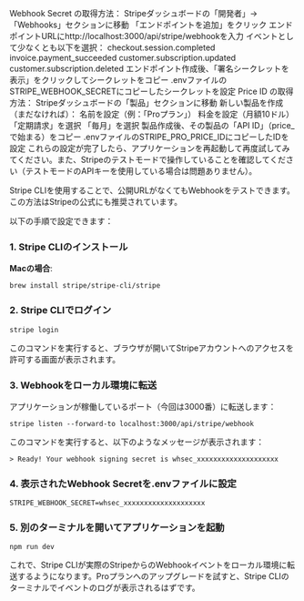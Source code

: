 Webhook Secret の取得方法：
Stripeダッシュボードの「開発者」→「Webhooks」セクションに移動
「エンドポイントを追加」をクリック
エンドポイントURLにhttp://localhost:3000/api/stripe/webhookを入力
イベントとして少なくとも以下を選択：
checkout.session.completed
invoice.payment_succeeded
customer.subscription.updated
customer.subscription.deleted
エンドポイント作成後、「署名シークレットを表示」をクリックしてシークレットをコピー
.envファイルのSTRIPE_WEBHOOK_SECRETにコピーしたシークレットを設定
Price ID の取得方法：
Stripeダッシュボードの「製品」セクションに移動
新しい製品を作成（まだなければ）：
名前を設定（例：「Proプラン」）
料金を設定（月額10ドル）
「定期請求」を選択
「毎月」を選択
製品作成後、その製品の「API ID」（price_で始まる）をコピー
.envファイルのSTRIPE_PRO_PRICE_IDにコピーしたIDを設定
これらの設定が完了したら、アプリケーションを再起動して再度試してみてください。また、Stripeのテストモードで操作していることを確認してください（テストモードのAPIキーを使用している場合は問題ありません）。

Stripe CLIを使用することで、公開URLがなくてもWebhookをテストできます。この方法はStripeの公式にも推奨されています。

以下の手順で設定できます：

### 1. Stripe CLIのインストール

**Macの場合**:
```
brew install stripe/stripe-cli/stripe
```

### 2. Stripe CLIでログイン
```
stripe login
```
このコマンドを実行すると、ブラウザが開いてStripeアカウントへのアクセスを許可する画面が表示されます。

### 3. Webhookをローカル環境に転送
アプリケーションが稼働しているポート（今回は3000番）に転送します：
```
stripe listen --forward-to localhost:3000/api/stripe/webhook
```

このコマンドを実行すると、以下のようなメッセージが表示されます：
```
> Ready! Your webhook signing secret is whsec_xxxxxxxxxxxxxxxxxxxx
```

### 4. 表示されたWebhook Secretを.envファイルに設定
```
STRIPE_WEBHOOK_SECRET=whsec_xxxxxxxxxxxxxxxxxxxx
```

### 5. 別のターミナルを開いてアプリケーションを起動
```
npm run dev
```

これで、Stripe CLIが実際のStripeからのWebhookイベントをローカル環境に転送するようになります。Proプランへのアップグレードを試すと、Stripe CLIのターミナルでイベントのログが表示されるはずです。